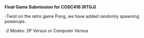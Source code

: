 **Final Game Submission for COSC416 (RTGJ)**

-Twist on the retro game Pong, we have added randomly spawning powerups.

-2 Modes: 2P Versus or Computer Versus
